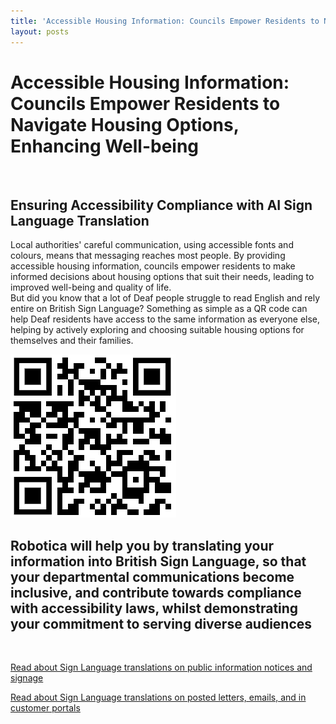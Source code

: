 ```yaml
---
title: 'Accessible Housing Information: Councils Empower Residents to Navigate Housing Options, Enhancing Well-being'
layout: posts
---
```


# Accessible Housing Information: Councils Empower Residents to Navigate Housing Options, Enhancing Well-being

![]()

## Ensuring Accessibility Compliance with AI Sign Language Translation

Local authorities' careful communication, using accessible fonts and colours, means that messaging reaches most people.  By providing accessible housing information, councils empower residents to make informed decisions about housing options that suit their needs, leading to improved well-being and quality of life.  
But did you know that a lot of Deaf people struggle to read English and rely entire on British Sign Language?
Something as simple as a QR code can help Deaf residents have access to the same information as everyone else, helping by actively exploring and choosing suitable housing options for themselves and their families.

![QR Code](/posts/images/qr-contact.png)

## Robotica will help you by translating your information into British Sign Language, so that your departmental communications become inclusive, and contribute towards compliance with accessibility laws, whilst demonstrating your commitment to serving diverse audiences

<br/>

[Read about Sign Language translations on public information notices and signage](/solutions/gazette)

[Read about Sign Language translations on posted letters, emails, and in customer portals](/solutions/correspondent)
